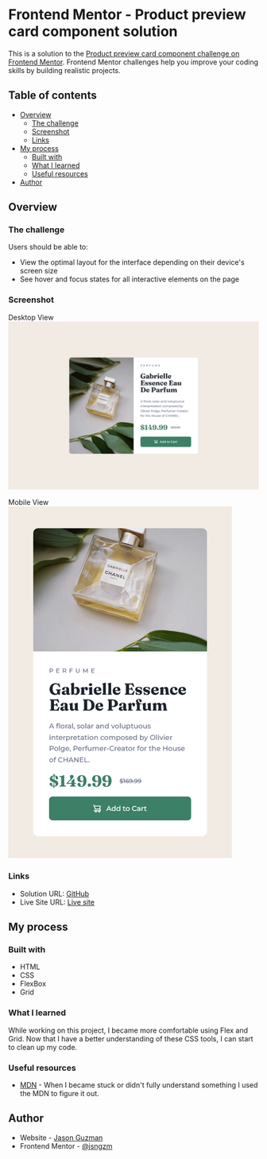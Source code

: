 # Frontend Mentor - Product preview card component solution

This is a solution to the [Product preview card component challenge on Frontend Mentor](https://www.frontendmentor.io/challenges/product-preview-card-component-GO7UmttRfa). Frontend Mentor challenges help you improve your coding skills by building realistic projects. 

## Table of contents

- [Overview](#overview)
  - [The challenge](#the-challenge)
  - [Screenshot](#screenshot)
  - [Links](#links)
- [My process](#my-process)
  - [Built with](#built-with)
  - [What I learned](#what-i-learned)
  - [Useful resources](#useful-resources)
- [Author](#author)

## Overview

### The challenge

Users should be able to:

- View the optimal layout for the interface depending on their device's screen size
- See hover and focus states for all interactive elements on the page

### Screenshot

Desktop View
![Desktop website screenshot](./images/desktop-screenshot.png)

Mobile View
![Desktop website screenshot](./images/mobile-screenshot.png)

### Links

- Solution URL: [GitHub](https://github.com/jsngzm/Results-summary-component)
- Live Site URL: [Live site](https://jolly-kitsune-b38b7c.netlify.app)

## My process

### Built with

- HTML
- CSS
- FlexBox
- Grid

### What I learned

While working on this project, I became more comfortable using Flex and Grid. Now that I have a better understanding of these CSS tools, I can start to clean up my code.

### Useful resources

- [MDN](https://developer.mozilla.org/en-US/) - When I became stuck or didn't fully understand something I used the MDN to figure it out.

## Author

- Website - [Jason Guzman](https://github.com/jsngzm)
- Frontend Mentor - [@jsngzm](https://www.frontendmentor.io/profile/jsngzm)